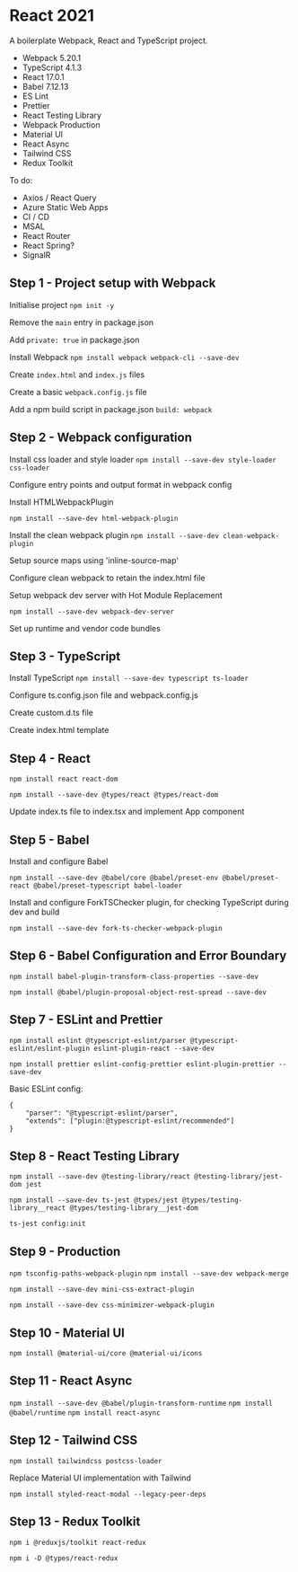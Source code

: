 # React 2021

A boilerplate Webpack, React and TypeScript project.

-   Webpack 5.20.1
-   TypeScript 4.1.3
-   React 17.0.1
-   Babel 7.12.13
-   ES Lint
-   Prettier
-   React Testing Library
-   Webpack Production
-   Material UI
-   React Async
-   Tailwind CSS
-   Redux Toolkit

To do:

-   Axios / React Query
-   Azure Static Web Apps
-   CI / CD
-   MSAL
-   React Router
-   React Spring?
-   SignalR

## Step 1 - Project setup with Webpack

Initialise project
`npm init -y`

Remove the `main` entry in package.json

Add `private: true` in package.json

Install Webpack
`npm install webpack webpack-cli --save-dev`

Create `index.html` and `index.js` files

Create a basic `webpack.config.js` file

Add a npm build script in package.json `build: webpack`

## Step 2 - Webpack configuration

Install css loader and style loader
`npm install --save-dev style-loader css-loader`

Configure entry points and output format in webpack config

Install HTMLWebpackPlugin

`npm install --save-dev html-webpack-plugin`

Install the clean webpack plugin
`npm install --save-dev clean-webpack-plugin`

Setup source maps using 'inline-source-map'

Configure clean webpack to retain the index.html file

Setup webpack dev server with Hot Module Replacement

`npm install --save-dev webpack-dev-server`

Set up runtime and vendor code bundles

## Step 3 - TypeScript

Install TypeScript
`npm install --save-dev typescript ts-loader`

Configure ts.config.json file and webpack.config.js

Create custom.d.ts file

Create index.html template

## Step 4 - React

`npm install react react-dom`

`npm install --save-dev @types/react @types/react-dom`

Update index.ts file to index.tsx and implement App component

## Step 5 - Babel

Install and configure Babel

`npm install --save-dev @babel/core @babel/preset-env @babel/preset-react @babel/preset-typescript babel-loader`

Install and configure ForkTSChecker plugin, for checking TypeScript during dev and build

`npm install --save-dev fork-ts-checker-webpack-plugin`

## Step 6 - Babel Configuration and Error Boundary

`npm install babel-plugin-transform-class-properties --save-dev`

`npm install @babel/plugin-proposal-object-rest-spread --save-dev`

## Step 7 - ESLint and Prettier

`npm install eslint @typescript-eslint/parser @typescript-eslint/eslint-plugin eslint-plugin-react --save-dev`

`npm install prettier eslint-config-prettier eslint-plugin-prettier --save-dev`

Basic ESLint config:

```
{
    "parser": "@typescript-eslint/parser",
    "extends": ["plugin:@typescript-eslint/recommended"]
}
```

## Step 8 - React Testing Library

`npm install --save-dev @testing-library/react @testing-library/jest-dom jest`

`npm install --save-dev ts-jest @types/jest @types/testing-library__react @types/testing-library__jest-dom`

`ts-jest config:init`

## Step 9 - Production

`npm tsconfig-paths-webpack-plugin`
`npm install --save-dev webpack-merge`

`npm install --save-dev mini-css-extract-plugin`

`npm install --save-dev css-minimizer-webpack-plugin`

## Step 10 - Material UI

`npm install @material-ui/core @material-ui/icons`

## Step 11 - React Async

`npm install --save-dev @babel/plugin-transform-runtime`
`npm install @babel/runtime`
`npm install react-async`

## Step 12 - Tailwind CSS

`npm install tailwindcss postcss-loader`

Replace Material UI implementation with Tailwind

`npm install styled-react-modal --legacy-peer-deps`

## Step 13 - Redux Toolkit

`npm i @reduxjs/toolkit react-redux`

`npm i -D @types/react-redux`
